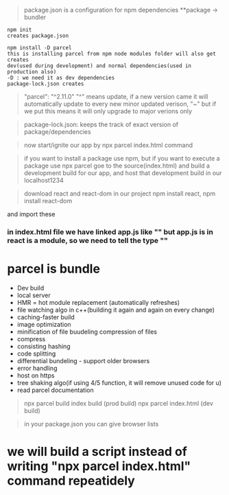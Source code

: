 > package.json is a configuration for npm
> dependencies **package -> bundler

```
npm init 
creates package.json

npm install -D parcel
this is installing parcel from npm node modules folder will also get creates
dev(used during development) and normal dependencies(used in production also)
-D : we need it as dev dependencies
package-lock.json creates
```

>   "parcel": "^2.11.0" 
> "^" means update, if a new version came it will automatically update to every new minor updated verison, 
> "~" but if we put this means it will only upgrade to major verions only

> package-lock.json: keeps the track of exact version of package/dependencies


> now start/ignite our app by npx parcel index.html command

> if you want to install a package use npm, but if you want to execute a package use npx
> parcel goe to the source(index.html) and  build a development build for our app, and host that development build in  our localhost1234 

> download react and react-dom in our project 
npm install react, npm install react-dom

 and import these

 ### in index.html file we have linked app.js like "<script src="myscripts.js"></script>" but app.js is in react is a module, so we need to tell the type "<script type= "module" src="myscripts.js"></script>"

 # parcel is bundle
 - Dev build
 - local server
 - HMR = hot module replacement (automatically refreshes)
 - file watching algo in c++(building it again and again on every change)
 - caching-faster build
 - image optimization
 - minification of file buudeling compression of files
 - compress
 - consisting hashing
 - code splitting
 - differential bundeling - support older browsers
 - error handling
 - host on https
 - tree shaking algo(if using 4/5 function, it will remove unused code for u)
 - read parcel documentation
 

> npx parcel build index build (prod build)
> npx parcel index.html (dev build)

> in your package.json you can give browser lists

# we will build a script instead of writing "npx parcel index.html" command repeatidely
